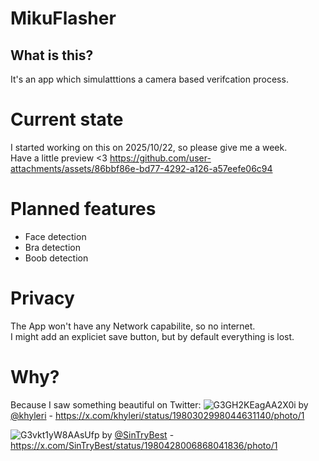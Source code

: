 # MikuFlasher
## What is this?
It's an app which simulatttions a camera based verifcation process. 

# Current state
I started working on this on 2025/10/22, so please give me a week.  
Have a little preview <3
https://github.com/user-attachments/assets/86bbf86e-bd77-4292-a126-a57eefe06c94



# Planned features
- Face detection
- Bra detection
- Boob detection

# Privacy
The App won't have any Network capabilite, so no internet.  
I might add an expliciet save button, but by default everything is lost.

# Why?
Because I saw something beautiful on Twitter:
![G3GH2KEagAA2X0i](https://github.com/user-attachments/assets/2f7d92d6-138e-454e-a802-1de070ae9abf)
by [@khyleri](https://x.com/khyleri) - https://x.com/khyleri/status/1980302998044631140/photo/1

![G3vkt1yW8AAsUfp](https://github.com/user-attachments/assets/3f310a8a-fab1-4d04-b37d-28ba746d8fc0)
by [@SinTryBest](https://x.com/SinTryBest) - https://x.com/SinTryBest/status/1980428006868041836/photo/1
